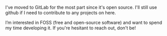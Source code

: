 I've moved to GitLab for the most part since it's open source. I'll still use github if I need to contribute to any projects on here.

I’m interested in FOSS (free and open-source software) and want to spend my time developing it. If you're hesitant to reach out, don't be!
